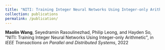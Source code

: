 ```yaml
---
title: "NITI: Training Integer Neural Networks Using Integer-only Arithmetic"
collection: publications
permalink: /publication/
---
```

**Maolin Wang**, Seyedramin Rasoulinezhad, Philip Leong, and Hayden So, "NITI: Training Integer Neural Networks Using Integer-only Arithmetic", in *IEEE Transactions on Parallel and Distributed Systems*, 2022
